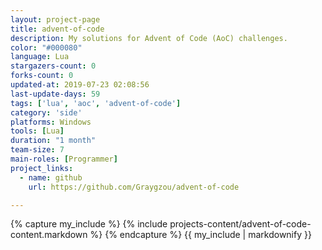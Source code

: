 ```yaml
---
layout: project-page
title: advent-of-code
description: My solutions for Advent of Code (AoC) challenges.
color: "#000080"
language: Lua
stargazers-count: 0
forks-count: 0
updated-at: 2019-07-23 02:08:56
last-update-days: 59
tags: ['lua', 'aoc', 'advent-of-code']
category: 'side'
platforms: Windows
tools: [Lua]
duration: "1 month"
team-size: 7
main-roles: [Programmer]
project_links:
  - name: github
    url: https://github.com/Graygzou/advent-of-code

---
```

<!---
Gregoire Boiron <gregoire.boiron@gmail.com>
Copyright (c) 2018-2019 Gregoire Boiron  All Rights Reserved.
--->

{% capture my_include %}
{% include projects-content/advent-of-code-content.markdown %}
{% endcapture %}
{{ my_include | markdownify }}
